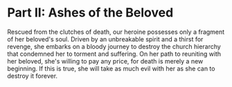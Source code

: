 # Part II: Ashes of the Beloved

Rescued from the clutches of death, our heroine possesses only a fragment of her beloved's soul. Driven by an unbreakable spirit and a thirst for revenge, she embarks on a bloody journey to destroy the church hierarchy that condemned her to torment and suffering. On her path to reuniting with her beloved, she's willing to pay any price, for death is merely a new beginning. If this is true, she will take as much evil with her as she can to destroy it forever.